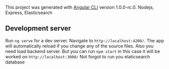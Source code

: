 
This project was generated with 
[Angular CLI](https://github.com/angular/angular-cli) version 1.0.0-rc.0.
Nodejs,
Express,
Elasticsearch 


## Development server
Run `ng serve` for a dev server. Navigate to `http://localhost:4200/`. The app will automatically reload if you change any of the source files.
Also you need load backend server. But you can run `npm start` in this case it will be worked on `http://localhost:3000/`
Not forgot to run you elaticsearch database 
